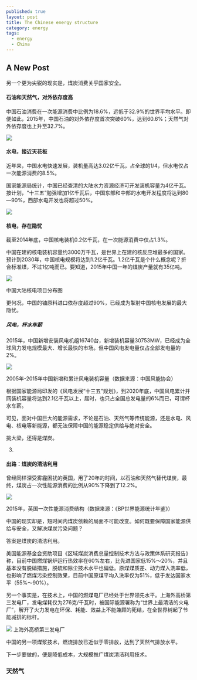 ```yaml
---
published: true
layout: post
title: The Chinese energy structure
category: energy
tags:
  - energy
  - China
---
```

## A New Post

另一个更为尖锐的现实是，煤炭消费关乎国家安全。

#### 石油和天然气，对外依存度高

中国石油消费在一次能源消费中比例为18.6%，远低于32.9%的世界平均水平。即便如此，2015年，中国石油的对外依存度首次突破60%，达到60.6%；天然气对外依存度也上升至32.7%。

![](http://tc.sinaimg.cn/maxwidth.2048/tc.service.weibo.com/dingyue_nosdn_127_net/739b98f0ae2d190a4ff9d1900be5f1b5.png)



#### 水电，接近天花板

近年来，中国水电快速发展，装机量高达3.02亿千瓦，占全球的1/4，但水电仅占一次能源消费的8.5%。

国家能源局统计，中国已经查清的大陆水力资源经济可开发装机容量为4亿千瓦。按计划，“十三五”勉强增加1亿千瓦后，中国东部和中部的水电开发程度将达到80—90%，西部水电开发也将超过50%。


![](http://tc.sinaimg.cn/maxwidth.2048/tc.service.weibo.com/dingyue_nosdn_127_net/73397dd346b79a4a7c6ee5f45a8ed015.png)

#### 核电，存在隐忧

截至2014年底，中国核电装机0.2亿千瓦，在一次能源消费中仅占1.3%。

中国在建的核电装机容量约3000万千瓦，是世界上在建的核反应堆最多的国家。预计到2030年，中国核电规模将达到1.2亿千瓦。1.2亿千瓦是个什么概念呢？折合标准煤，不过1亿吨而已。要知道，2015年中国一年的煤炭产量就有35亿吨。


![](http://tc.sinaimg.cn/maxwidth.2048/tc.service.weibo.com/dingyue_nosdn_127_net/92dba142d92b625c6c96e6f9a776dfe6.png)


中国大陆核电项目分布图

更何况，中国的铀原料进口依存度超过90%，已经成为掣肘中国核电发展的最大隐忧。

##### 风电，杯水车薪

2015年，中国新增安装风电机组16740台，新增装机容量30753MW，已经成为全球风力发电规模最大、增长最快的市场。但中国风电发电量仅占全部发电量的2%。

![](http://tc.sinaimg.cn/maxwidth.2048/tc.service.weibo.com/dingyue_nosdn_127_net/5f4a427489f16613d0ec1f07aa7dbb6b.png)


2005年-2015年中国新增和累计风电装机容量（数据来源：中国风能协会）

根据国家能源局印发的《风电发展“十三五”规划》，到2020年底，中国风电累计并网装机容量将达到2.1亿千瓦以上，届时，也只占全国总发电量的6%而已，可谓杯水车薪。

可见，面对中国巨大的能源需求，不论是石油、天然气等传统能源，还是水电、风电、核电等新能源，都无法保障中国的能源稳定供给与绝对安全。

挑大梁，还得是煤炭。

03.

#### 出路：煤炭的清洁利用

曾经同样深受雾霾困扰的英国，用了20年的时间，以石油和天然气替代煤炭，最终，煤炭占一次性能源消费的比例从90%下降到了12.2%。


![](http://tc.sinaimg.cn/maxwidth.2048/tc.service.weibo.com/dingyue_nosdn_127_net/ac3339ebdd04c80612849dac686e682b.png)

2015年，英国一次性能源消费结构（数据来源：《BP世界能源统计年鉴》）

中国的现实却是，短时间内煤炭依赖的局面不可能改变。如何既要保障国家能源供给与安全，又解决煤炭污染问题？

答案是煤炭的清洁利用。

美国能源基金会资助项目《区域煤炭消费总量控制技术方法与政策体系研究报告》称，目前中国燃煤锅炉运行热效率在60%左右，比先进国家低15%～20%，并且基本没有脱硝措施，脱硫和除尘技术水平也偏低。原煤煤质差、动力煤入洗率低，也影响了燃煤污染控制效果，目前中国原煤平均入洗率仅为51%，低于发达国家水平（55%～90%）。

另一个事实是，在技术上，中国的燃煤电厂已经处于世界领先水平。上海外高桥第三发电厂，发电煤耗仅为276克/千瓦时，被国际能源署称为“世界上最清洁的火电厂”，解开了火力发电在环保、耗能、效益上不能兼顾的死结，在全世界树起了节能减排的标杆。


![](http://tc.sinaimg.cn/maxwidth.2048/tc.service.weibo.com/dingyue_nosdn_127_net/8082820ff293b5dadda43b9683165530.png)
上海外高桥第三发电厂



中国的另一项煤浆技术，燃烧排放已近似于零排放，达到了天然气排放水平。

下一步要做的，便是降低成本，大规模推广煤炭清洁利用技术。




### 天然气



